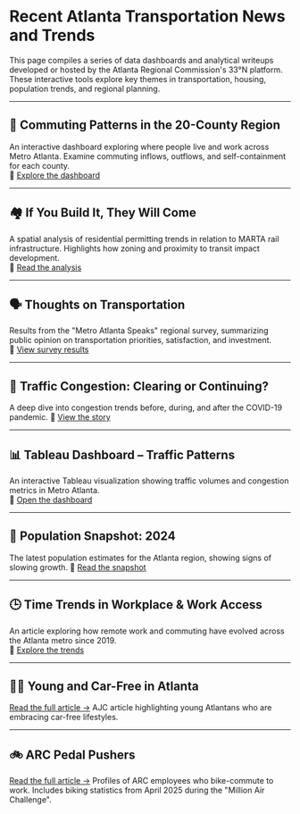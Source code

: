 # Recent Atlanta Transportation News and Trends

This page compiles a series of data dashboards and analytical writeups developed or hosted by the Atlanta Regional Commission's 33°N platform. These interactive tools explore key themes in transportation, housing, population trends, and regional planning.

---

## 🚗 Commuting Patterns in the 20-County Region  
An interactive dashboard exploring where people live and work across Metro Atlanta. Examine commuting inflows, outflows, and self-containment for each county.  
🔗 [Explore the dashboard](https://33n.atlantaregional.com/20-county-region-commuting-patterns-dashboard)

---

## 🏘️ If You Build It, They Will Come  
A spatial analysis of residential permitting trends in relation to MARTA rail infrastructure. Highlights how zoning and proximity to transit impact development.  
🔗 [Read the analysis](https://33n.atlantaregional.com/housing/if-you-build-it-they-will-come)

---

## 🗣️ Thoughts on Transportation  
Results from the "Metro Atlanta Speaks" regional survey, summarizing public opinion on transportation priorities, satisfaction, and investment.  
🔗 [View survey results](https://33n.atlantaregional.com/metro-atlanta-speaks/thoughts-on-transportation)

---

## 🚦 Traffic Congestion: Clearing or Continuing?  
A deep dive into congestion trends before, during, and after the COVID-19 pandemic. 
🔗 [View the story](https://33n.atlantaregional.com/data-diversions/traffic-congestion-clearing-or-continuing)

---

## 📊 Tableau Dashboard – Traffic Patterns  
An interactive Tableau visualization showing traffic volumes and congestion metrics in Metro Atlanta.  
🔗 [Open the dashboard](https://public.tableau.com/app/profile/bill.huang5002/viz/shared/GJCRM74DR)

---

## 👥 Population Snapshot: 2024  
The latest population estimates for the Atlanta region, showing signs of slowing growth.
🔗 [Read the snapshot](https://33n.atlantaregional.com/population/regional-snapshot-2024-population-estimates-slowing-but-growing)

---

## 🕒 Time Trends in Workplace & Work Access  
An article exploring how remote work and commuting have evolved across the Atlanta metro since 2019.  
🔗 [Explore the trends](https://33n.atlantaregional.com/data-diversions/time-trends-in-workplace-and-work-access-atlanta-msa)

---

## 🚫🚗 Young and Car-Free in Atlanta
[Read the full article →](https://www.ajc.com/news/young-and-car-free-social-sharing-of-alternatives-to-atlanta-gridlock/ZKQNEPFCLVD6PJBP3CZ564IWMY/)
AJC article highlighting young Atlantans who are embracing car-free lifestyles.

---

## 🚲 ARC Pedal Pushers
[Read the full article →](https://atlantaregional.org/news/transportation-mobility/arc-pedal-pushers/)
Profiles of ARC employees who bike-commute to work. Includes biking statistics from April 2025 during the "Million Air Challenge".

